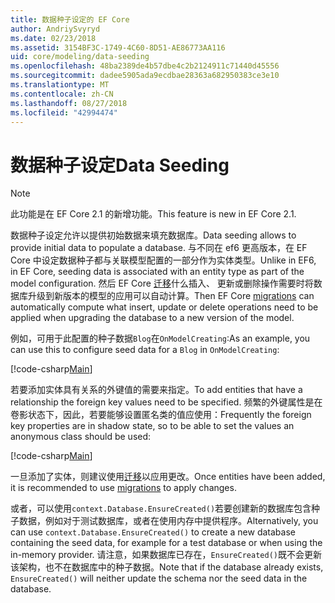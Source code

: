 ```yaml
---
title: 数据种子设定的 EF Core
author: AndriySvyryd
ms.date: 02/23/2018
ms.assetid: 3154BF3C-1749-4C60-8D51-AE86773AA116
uid: core/modeling/data-seeding
ms.openlocfilehash: 48ba2389de4b57dbe4c2b2124911c71440d45556
ms.sourcegitcommit: dadee5905ada9ecdbae28363a682950383ce3e10
ms.translationtype: MT
ms.contentlocale: zh-CN
ms.lasthandoff: 08/27/2018
ms.locfileid: "42994474"
---
```

# <a name="data-seeding"></a><span data-ttu-id="93ba4-102">数据种子设定</span><span class="sxs-lookup"><span data-stu-id="93ba4-102">Data Seeding</span></span>

> [!NOTE]  
> <span data-ttu-id="93ba4-103">此功能是在 EF Core 2.1 的新增功能。</span><span class="sxs-lookup"><span data-stu-id="93ba4-103">This feature is new in EF Core 2.1.</span></span>

<span data-ttu-id="93ba4-104">数据种子设定允许以提供初始数据来填充数据库。</span><span class="sxs-lookup"><span data-stu-id="93ba4-104">Data seeding allows to provide initial data to populate a database.</span></span> <span data-ttu-id="93ba4-105">与不同在 ef6 更高版本，在 EF Core 中设定数据种子都与关联模型配置的一部分作为实体类型。</span><span class="sxs-lookup"><span data-stu-id="93ba4-105">Unlike in EF6, in EF Core, seeding data is associated with an entity type as part of the model configuration.</span></span> <span data-ttu-id="93ba4-106">然后 EF Core [迁移](xref:core/managing-schemas/migrations/index)什么插入、 更新或删除操作需要时将数据库升级到新版本的模型的应用可以自动计算。</span><span class="sxs-lookup"><span data-stu-id="93ba4-106">Then EF Core [migrations](xref:core/managing-schemas/migrations/index) can automatically compute what insert, update or delete operations need to be applied when upgrading the database to a new version of the model.</span></span>

<span data-ttu-id="93ba4-107">例如，可用于此配置的种子数据`Blog`在`OnModelCreating`:</span><span class="sxs-lookup"><span data-stu-id="93ba4-107">As an example, you can use this to configure seed data for a `Blog` in `OnModelCreating`:</span></span>

[!code-csharp[Main](../../../samples/core/DataSeeding/DataSeedingContext.cs?name=BlogSeed)]

<span data-ttu-id="93ba4-108">若要添加实体具有关系的外键值的需要来指定。</span><span class="sxs-lookup"><span data-stu-id="93ba4-108">To add entities that have a relationship the foreign key values need to be specified.</span></span> <span data-ttu-id="93ba4-109">频繁的外键属性是在卷影状态下，因此，若要能够设置匿名类的值应使用：</span><span class="sxs-lookup"><span data-stu-id="93ba4-109">Frequently the foreign key properties are in shadow state, so to be able to set the values an anonymous class should be used:</span></span>

[!code-csharp[Main](../../../samples/core/DataSeeding/DataSeedingContext.cs?name=PostSeed)]

<span data-ttu-id="93ba4-110">一旦添加了实体，则建议使用[迁移](xref:core/managing-schemas/migrations/index)以应用更改。</span><span class="sxs-lookup"><span data-stu-id="93ba4-110">Once entities have been added, it is recommended to use [migrations](xref:core/managing-schemas/migrations/index) to apply changes.</span></span> 

<span data-ttu-id="93ba4-111">或者，可以使用`context.Database.EnsureCreated()`若要创建新的数据库包含种子数据，例如对于测试数据库，或者在使用内存中提供程序。</span><span class="sxs-lookup"><span data-stu-id="93ba4-111">Alternatively, you can use `context.Database.EnsureCreated()` to create a new database containing the seed data, for example for a test database or when using the in-memory provider.</span></span> <span data-ttu-id="93ba4-112">请注意，如果数据库已存在，`EnsureCreated()`既不会更新该架构，也不在数据库中的种子数据。</span><span class="sxs-lookup"><span data-stu-id="93ba4-112">Note that if the database already exists, `EnsureCreated()` will neither update the schema nor the seed data in the database.</span></span>

